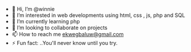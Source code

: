 - 👋 Hi, I’m @winnie
- 👀 I’m interested in web developments using html, css , js, php and SQL
- 🌱 I’m currently learning php
- 💞️ I’m looking to collaborate on projects 
- 📫 How to reach me ekwegbaluw@gmail.com
- ⚡ Fun fact: ..You'll never know until you try.

<!---
winnietechie/winnietechie is a ✨ special ✨ repository because its `README.md` (this file) appears on your GitHub profile.
You can click the Preview link to take a look at your changes.
--->
